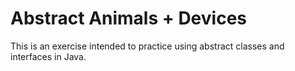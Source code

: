 # Abstract Animals + Devices

This is an exercise intended to practice using abstract classes and interfaces in Java.